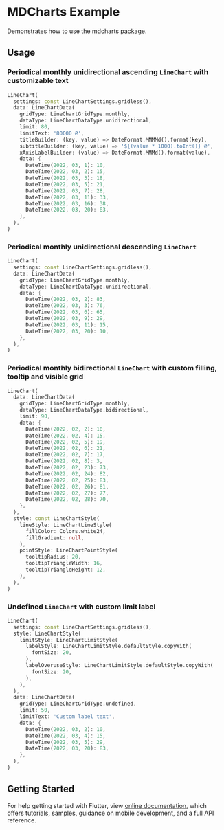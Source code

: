 # MDCharts Example

Demonstrates how to use the mdcharts package.

## Usage

### Periodical monthly unidirectional ascending `LineChart` with customizable text

```dart
LineChart(
  settings: const LineChartSettings.gridless(),
  data: LineChartData(
    gridType: LineChartGridType.monthly,
    dataType: LineChartDataType.unidirectional,
    limit: 80,
    limitText: '80000 ₴',
    titleBuilder: (key, value) => DateFormat.MMMMd().format(key),
    subtitleBuilder: (key, value) => '${(value * 1000).toInt()} ₴',
    xAxisLabelBuilder: (value) => DateFormat.MMMd().format(value),
    data: {
      DateTime(2022, 03, 1): 10,
      DateTime(2022, 03, 2): 15,
      DateTime(2022, 03, 3): 18,
      DateTime(2022, 03, 5): 21,
      DateTime(2022, 03, 7): 28,
      DateTime(2022, 03, 11): 33,
      DateTime(2022, 03, 16): 38,
      DateTime(2022, 03, 20): 83,
    },
  ),
)
```

### Periodical monthly unidirectional descending `LineChart`

```dart
LineChart(
  settings: const LineChartSettings.gridless(),
  data: LineChartData(
    gridType: LineChartGridType.monthly,
    dataType: LineChartDataType.unidirectional,
    data: {
      DateTime(2022, 03, 2): 83,
      DateTime(2022, 03, 3): 76,
      DateTime(2022, 03, 6): 65,
      DateTime(2022, 03, 9): 29,
      DateTime(2022, 03, 11): 15,
      DateTime(2022, 03, 20): 10,
    },
  ),
)
```

### Periodical monthly bidirectional `LineChart` with custom filling, tooltip and visible grid

```dart
LineChart(
  data: LineChartData(
    gridType: LineChartGridType.monthly,
    dataType: LineChartDataType.bidirectional,
    limit: 90,
    data: {
      DateTime(2022, 02, 2): 10,
      DateTime(2022, 02, 4): 15,
      DateTime(2022, 02, 5): 19,
      DateTime(2022, 02, 6): 21,
      DateTime(2022, 02, 7): 17,
      DateTime(2022, 02, 8): 3,
      DateTime(2022, 02, 23): 73,
      DateTime(2022, 02, 24): 82,
      DateTime(2022, 02, 25): 83,
      DateTime(2022, 02, 26): 81,
      DateTime(2022, 02, 27): 77,
      DateTime(2022, 02, 28): 70,
    },
  ),
  style: const LineChartStyle(
    lineStyle: LineChartLineStyle(
      fillColor: Colors.white24,
      fillGradient: null,
    ),
    pointStyle: LineChartPointStyle(
      tooltipRadius: 20,
      tooltipTriangleWidth: 16,
      tooltipTriangleHeight: 12,
    ),
  ),
)
```

### Undefined `LineChart` with custom limit label

```dart
LineChart(
  settings: const LineChartSettings.gridless(),
  style: LineChartStyle(
    limitStyle: LineChartLimitStyle(
      labelStyle: LineChartLimitStyle.defaultStyle.copyWith(
        fontSize: 20,
      ),
      labelOveruseStyle: LineChartLimitStyle.defaultStyle.copyWith(
        fontSize: 20,
      ),
    ),
  ),
  data: LineChartData(
    gridType: LineChartGridType.undefined,
    limit: 50,
    limitText: 'Custom label text',
    data: {
      DateTime(2022, 03, 2): 10,
      DateTime(2022, 03, 4): 15,
      DateTime(2022, 03, 5): 29,
      DateTime(2022, 03, 20): 83,
    },
  ),
)
```

## Getting Started

For help getting started with Flutter, view
[online documentation](https://flutter.dev/docs), which offers tutorials,
samples, guidance on mobile development, and a full API reference.
